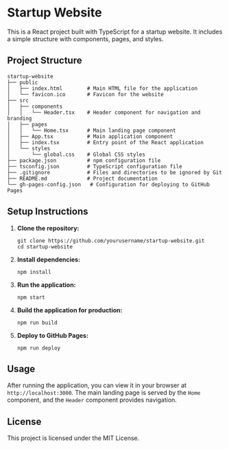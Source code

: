 # Startup Website

This is a React project built with TypeScript for a startup website. It includes a simple structure with components, pages, and styles.

## Project Structure

```
startup-website
├── public
│   ├── index.html        # Main HTML file for the application
│   └── favicon.ico       # Favicon for the website
├── src
│   ├── components
│   │   └── Header.tsx    # Header component for navigation and branding
│   ├── pages
│   │   └── Home.tsx      # Main landing page component
│   ├── App.tsx           # Main application component
│   ├── index.tsx         # Entry point of the React application
│   └── styles
│       └── global.css    # Global CSS styles
├── package.json          # npm configuration file
├── tsconfig.json         # TypeScript configuration file
├── .gitignore            # Files and directories to be ignored by Git
├── README.md             # Project documentation
└── gh-pages-config.json   # Configuration for deploying to GitHub Pages
```

## Setup Instructions

1. **Clone the repository:**
   ```
   git clone https://github.com/yourusername/startup-website.git
   cd startup-website
   ```

2. **Install dependencies:**
   ```
   npm install
   ```

3. **Run the application:**
   ```
   npm start
   ```

4. **Build the application for production:**
   ```
   npm run build
   ```

5. **Deploy to GitHub Pages:**
   ```
   npm run deploy
   ```

## Usage

After running the application, you can view it in your browser at `http://localhost:3000`. The main landing page is served by the `Home` component, and the `Header` component provides navigation.

## License

This project is licensed under the MIT License.